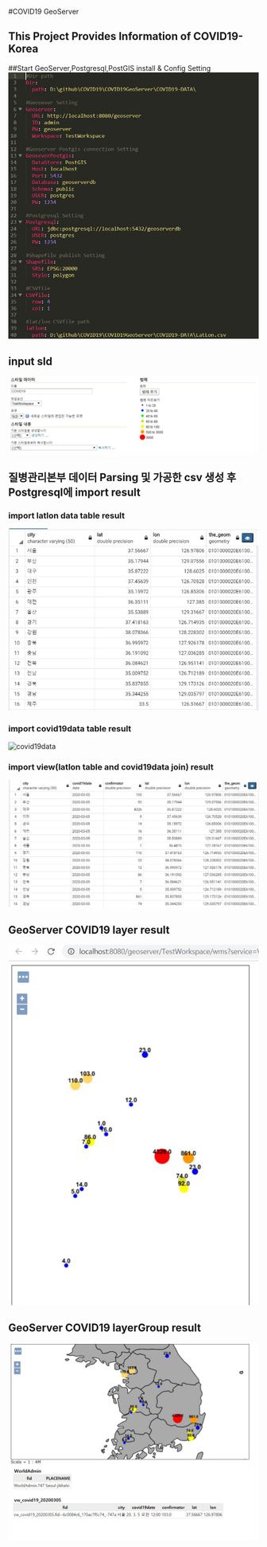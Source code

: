 #COVID19 GeoServer

## This Project Provides Information of COVID19-Korea

##Start
GeoServer,Postgresql,PostGIS install & Config Setting
![config](./img/config.JPG)

## input sld
![sld](./img/sld.JPG)

## 질병관리본부 데이터 Parsing 및 가공한 csv 생성 후 Postgresql에 import result
### import latlon data table result
![latlon](./img/latlon.JPG)
### import covid19data table result
![covid19data](./img/covid19data.JPG)
### import view(latlon table and covid19data join) result
![view](./img/view.JPG)

## GeoServer COVID19 layer result
![layer](./img/layer.JPG)

## GeoServer COVID19 layerGroup result
![layerGroup](./img/layerGroup.JPG)

